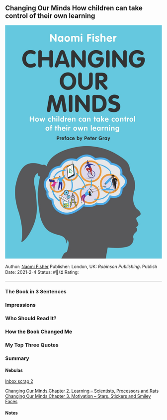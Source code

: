 ## Changing Our Minds How children can take control of their own learning

[ ![150](%E2%9A%99%EF%B8%8F%20Tools/%F0%9F%93%B8%20Images/8ECADF61-850B-42C9-AD9F-392F5E4145E8.jpeg) ](https://www.amazon.com/gp/aw/d/B09C5LRSSN/ref=tmm_kin_swatch_0?ie=UTF8&qid=1687905015&sr=8-1)

Author: [Naomi Fisher]()
Publisher: London, UK: *Robinson Publishing*.
Publish Date: 2021-2-4
Status: #💫/⏳ 
Rating:

---

### The Book in 3 Sentences

### Impressions

### Who Should Read It?

### How the Book Changed Me

### My Top Three Quotes

### Summary

#### Nebulas

[Inbox scrap 2](Inbox%20scrap%202.md)

[Changing Our Minds Chapter 2. Learning – Scientists, Processors and Rats](Changing%20Our%20Minds%20Chapter%202.%20Learning%20%E2%80%93%20Scientists,%20Processors%20and%20Rats.md)
[Changing Our Minds Chapter 3. Motivation – Stars, Stickers and Smiley Faces](Changing%20Our%20Minds%20Chapter%203.%20Motivation%20%E2%80%93%20Stars,%20Stickers%20and%20Smiley%20Faces.md)

#### Notes
